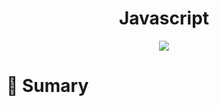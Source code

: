 <div align='center'>
    <h1><b>Javascript</b></h1>
    <img src='https://img.shields.io/badge/js-yellow'></img>
</div>

# :pushpin: Sumary 

